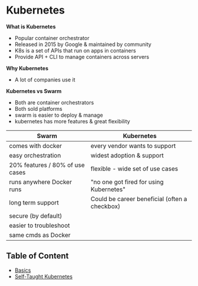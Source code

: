 # Kubernetes 
**What is Kubernetes**
* Popular container orchestrator
* Released in 2015 by Google & maintained by community 
* K8s is a set of APIs that run on apps in containers
* Provide API + CLI to manage containers across servers

**Why Kubernetes**
* A lot of companies use it 

**Kubernetes vs Swarm**
* Both are container orchestrators 
* Both sold platforms 
* swarm is easier to deploy & manage 
* kubernetes has more features & great flexibility 

| Swarm | Kubernetes | 
| ------- | ------------------ |
| comes with docker | every vendor wants to support | 
| easy orchestration | widest adoption & support | 
| 20% features / 80% of use cases | flexible - wide set of use cases | 
| runs anywhere Docker runs | "no one got fired for using Kubernetes" |
| long term support | Could be career beneficial (often a checkbox) |
| secure (by default) || 
| easier to troubleshoot || 
| same cmds as Docker || 


## Table of Content
* [Basics](Kubernetes%20Basics.md)
* [Self-Taught Kubernetes](../../Kubernetes) 